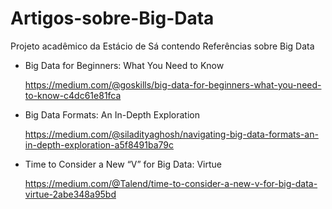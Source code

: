 # Artigos-sobre-Big-Data
Projeto acadêmico da Estácio de Sá contendo Referências sobre Big Data

- Big Data for Beginners: What You Need to Know

  https://medium.com/@goskills/big-data-for-beginners-what-you-need-to-know-c4dc61e81fca

- Big Data Formats: An In-Depth Exploration

  https://medium.com/@siladityaghosh/navigating-big-data-formats-an-in-depth-exploration-a5f8491ba79c

- Time to Consider a New “V” for Big Data: Virtue

  https://medium.com/@Talend/time-to-consider-a-new-v-for-big-data-virtue-2abe348a95bd

